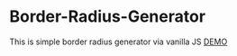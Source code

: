 # Border-Radius-Generator
This is simple border radius generator via vanilla JS
<a href="https://codepen.io/SlavaJamm/pen/EpoPrm">DEMO</a>